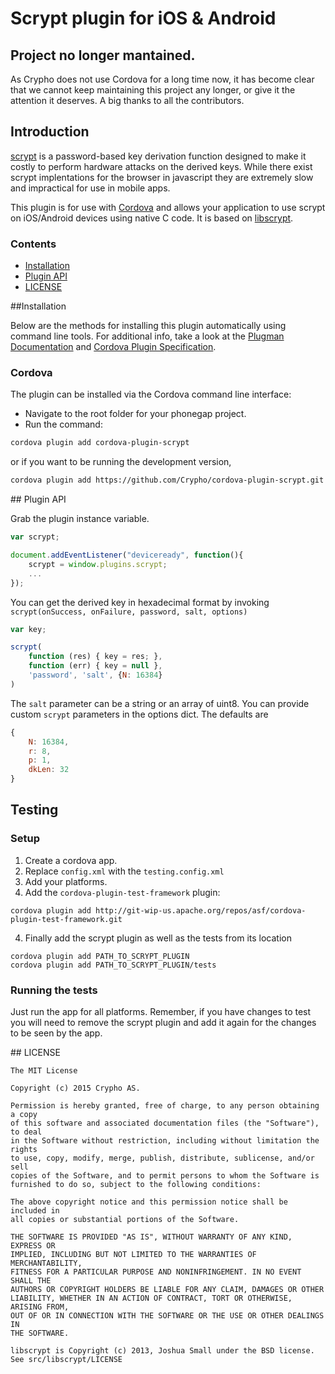 # Scrypt plugin for iOS & Android

## Project no longer mantained.
As Crypho does not use Cordova for a long time now, it has become clear that we cannot keep maintaining this project any longer, or give it the attention it deserves. A big thanks to all the contributors.

## Introduction

[scrypt](http://www.tarsnap.com/scrypt.html) is a password-based key derivation function designed to make it costly to perform hardware attacks on the derived keys. While there exist scrypt implentations for the browser in javascript they are extremely slow and impractical for use in mobile apps.

This plugin is for use with [Cordova](http://incubator.apache.org/cordova/) and allows your application to use scrypt on iOS/Android devices using native C code. It is based on [libscrypt](https://github.com/technion/libscrypt).

### Contents

- [Installation](#installation)
- [Plugin API](#plugin-api)
- [LICENSE](#license)

##<a name="installation"></a>Installation

Below are the methods for installing this plugin automatically using command line tools. For additional info, take a look at the [Plugman Documentation](https://github.com/apache/cordova-plugman/blob/master/README.md) and [Cordova Plugin Specification](https://github.com/alunny/cordova-plugin-spec).

### Cordova

The plugin can be installed via the Cordova command line interface:

* Navigate to the root folder for your phonegap project.
* Run the command:

```sh
cordova plugin add cordova-plugin-scrypt
```

or if you want to be running the development version,

```sh
cordova plugin add https://github.com/Crypho/cordova-plugin-scrypt.git
```

##<a name="plugin_api"></a> Plugin API

Grab the plugin instance variable.

```js
var scrypt;

document.addEventListener("deviceready", function(){
    scrypt = window.plugins.scrypt;
    ...
});
```

You can get the derived key in hexadecimal format by invoking ``scrypt(onSuccess, onFailure, password, salt, options)``

```js
var key;

scrypt(
    function (res) { key = res; },
    function (err) { key = null },
    'password', 'salt', {N: 16384}
)
```

The ``salt`` parameter can be a string or an array of uint8. You can provide custom ``scrypt`` parameters in the options dict. The defaults are
```js
{
    N: 16384,
    r: 8,
    p: 1,
    dkLen: 32
}
```

## Testing

### Setup

1. Create a cordova app.
2. Replace ``config.xml`` with the ``testing.config.xml``
3. Add your platforms.
4. Add the ``cordova-plugin-test-framework`` plugin:

```
cordova plugin add http://git-wip-us.apache.org/repos/asf/cordova-plugin-test-framework.git
```

4. Finally add the scrypt plugin as well as the tests from its location

```
cordova plugin add PATH_TO_SCRYPT_PLUGIN
cordova plugin add PATH_TO_SCRYPT_PLUGIN/tests
```

### Running the tests

Just run the app for all platforms. Remember, if you have changes to test you will need to remove the scrypt plugin and add it again for the changes to be seen by the app.

##<a name="license"></a> LICENSE

    The MIT License

    Copyright (c) 2015 Crypho AS.

    Permission is hereby granted, free of charge, to any person obtaining a copy
    of this software and associated documentation files (the "Software"), to deal
    in the Software without restriction, including without limitation the rights
    to use, copy, modify, merge, publish, distribute, sublicense, and/or sell
    copies of the Software, and to permit persons to whom the Software is
    furnished to do so, subject to the following conditions:

    The above copyright notice and this permission notice shall be included in
    all copies or substantial portions of the Software.

    THE SOFTWARE IS PROVIDED "AS IS", WITHOUT WARRANTY OF ANY KIND, EXPRESS OR
    IMPLIED, INCLUDING BUT NOT LIMITED TO THE WARRANTIES OF MERCHANTABILITY,
    FITNESS FOR A PARTICULAR PURPOSE AND NONINFRINGEMENT. IN NO EVENT SHALL THE
    AUTHORS OR COPYRIGHT HOLDERS BE LIABLE FOR ANY CLAIM, DAMAGES OR OTHER
    LIABILITY, WHETHER IN AN ACTION OF CONTRACT, TORT OR OTHERWISE, ARISING FROM,
    OUT OF OR IN CONNECTION WITH THE SOFTWARE OR THE USE OR OTHER DEALINGS IN
    THE SOFTWARE.

    libscrypt is Copyright (c) 2013, Joshua Small under the BSD license. See src/libscrypt/LICENSE
